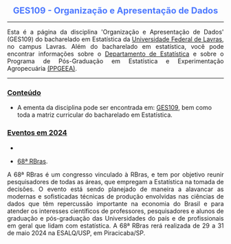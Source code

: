 
<center> 
<big> <big><B><font color="#4d79ff">
GES109 - Organização e Apresentação de Dados
 </font></B></big></big>
</center>


* * *

<p align="justify">
Esta é a página da disciplina 'Organização e Apresentação de Dados' (GES109) do bacharelado em Estatística da <a href="https://ufla.br/" target="_blank">Universidade Federal de Lavras</a>, no campus Lavras. Além do bacharelado em estatística, você pode encontrar informações sobre o <a href="http://www.des.ufla.br/" target="_blank">Departamento de Estatística</a> e sobre o Programa de Pós-Graduação em Estatística e Experimentação Agropecuária <a href="https://prpg.ufla.br/alternativo/estatistica/" target="_blank">(PPGEEA)</a>.
</p> 

* * *


### [Conteúdo](#)

- A ementa da disciplina pode ser encontrada em: [GES109](https://sig.ufla.br/modulos/publico/matrizes_curriculares/index.php), bem como toda a matriz curricular do bacharelado em Estatística. 


### [Eventos em 2024](#)


- 

- [68ª RBras](https://68rbras.com.br/). 
<p align="justify"> A 68ª RBras é um congresso vinculado à RBras, e tem por objetivo reunir pesquisadores de todas as áreas, que empregam a Estatística na tomada de decisões. O evento está sendo planejado de maneira a alavancar as modernas e sofisticadas técnicas de produção envolvidas nas ciências de dados que têm repercussão importante na economia do Brasil e para atender os interesses científicos de professores, pesquisadores e alunos de graduação e pós-graduação das Universidades do país e de profissionais em geral que lidam com estatística. A 68ª RBras rerá realizada de 29 a 31 de maio 2024 na ESALQ/USP, em Piracicaba/SP.</p>



